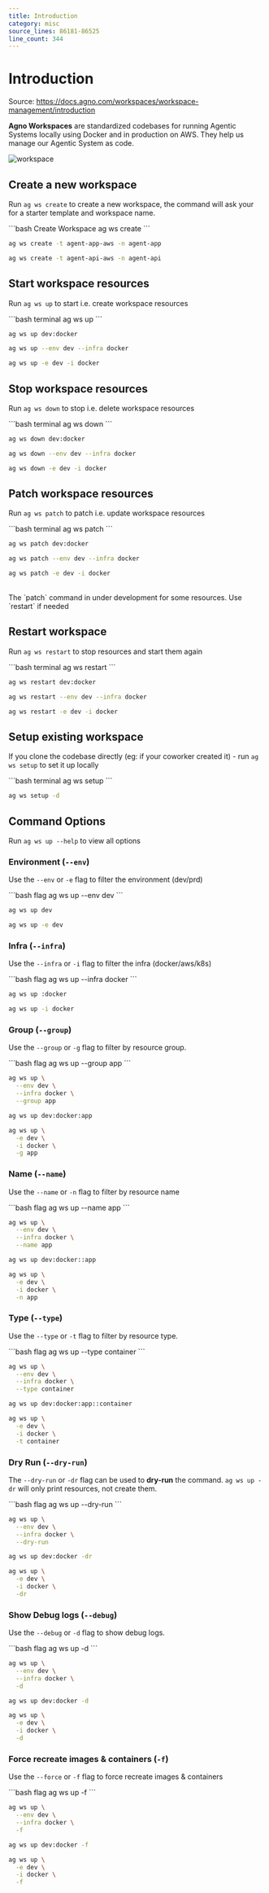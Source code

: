 ```yaml
---
title: Introduction
category: misc
source_lines: 86181-86525
line_count: 344
---
```


# Introduction
Source: https://docs.agno.com/workspaces/workspace-management/introduction



**Agno Workspaces** are standardized codebases for running Agentic Systems locally using Docker and in production on AWS. They help us manage our Agentic System as code.

![workspace](https://mintlify.s3.us-west-1.amazonaws.com/agno/images/workspace.png)

## Create a new workspace

Run `ag ws create` to create a new workspace, the command will ask your for a starter template and workspace name.

<CodeGroup>
  ```bash Create Workspace
  ag ws create
  ```

  ```bash Create Agent App
  ag ws create -t agent-app-aws -n agent-app
  ```

  ```bash Create Agent API
  ag ws create -t agent-api-aws -n agent-api
  ```
</CodeGroup>

## Start workspace resources

Run `ag ws up` to start i.e. create workspace resources

<CodeGroup>
  ```bash terminal
  ag ws up
  ```

  ```bash shorthand
  ag ws up dev:docker
  ```

  ```bash full options
  ag ws up --env dev --infra docker
  ```

  ```bash short options
  ag ws up -e dev -i docker
  ```
</CodeGroup>

## Stop workspace resources

Run `ag ws down` to stop i.e. delete workspace resources

<CodeGroup>
  ```bash terminal
  ag ws down
  ```

  ```bash shorthand
  ag ws down dev:docker
  ```

  ```bash full options
  ag ws down --env dev --infra docker
  ```

  ```bash short options
  ag ws down -e dev -i docker
  ```
</CodeGroup>

## Patch workspace resources

Run `ag ws patch` to patch i.e. update workspace resources

<CodeGroup>
  ```bash terminal
  ag ws patch
  ```

  ```bash shorthand
  ag ws patch dev:docker
  ```

  ```bash full options
  ag ws patch --env dev --infra docker
  ```

  ```bash short options
  ag ws patch -e dev -i docker
  ```
</CodeGroup>

<br />

<Note>
  The `patch` command in under development for some resources. Use `restart` if needed
</Note>

## Restart workspace

Run `ag ws restart` to stop resources and start them again

<CodeGroup>
  ```bash terminal
  ag ws restart
  ```

  ```bash shorthand
  ag ws restart dev:docker
  ```

  ```bash full options
  ag ws restart --env dev --infra docker
  ```

  ```bash short options
  ag ws restart -e dev -i docker
  ```
</CodeGroup>

## Setup existing workspace

If you clone the codebase directly (eg: if your coworker created it) - run `ag ws setup` to set it up locally

<CodeGroup>
  ```bash terminal
  ag ws setup
  ```

  ```bash with debug logs
  ag ws setup -d
  ```
</CodeGroup>

## Command Options

<Note>Run `ag ws up --help` to view all options</Note>

### Environment (`--env`)

Use the `--env` or `-e` flag to filter the environment (dev/prd)

<CodeGroup>
  ```bash flag
  ag ws up --env dev
  ```

  ```bash shorthand
  ag ws up dev
  ```

  ```bash short options
  ag ws up -e dev
  ```
</CodeGroup>

### Infra (`--infra`)

Use the `--infra` or `-i` flag to filter the infra (docker/aws/k8s)

<CodeGroup>
  ```bash flag
  ag ws up --infra docker
  ```

  ```bash shorthand
  ag ws up :docker
  ```

  ```bash short options
  ag ws up -i docker
  ```
</CodeGroup>

### Group (`--group`)

Use the `--group` or `-g` flag to filter by resource group.

<CodeGroup>
  ```bash flag
  ag ws up --group app
  ```

  ```bash full options
  ag ws up \
    --env dev \
    --infra docker \
    --group app
  ```

  ```bash shorthand
  ag ws up dev:docker:app
  ```

  ```bash short options
  ag ws up \
    -e dev \
    -i docker \
    -g app
  ```
</CodeGroup>

### Name (`--name`)

Use the `--name` or `-n` flag to filter by resource name

<CodeGroup>
  ```bash flag
  ag ws up --name app
  ```

  ```bash full options
  ag ws up \
    --env dev \
    --infra docker \
    --name app
  ```

  ```bash shorthand
  ag ws up dev:docker::app
  ```

  ```bash short options
  ag ws up \
    -e dev \
    -i docker \
    -n app
  ```
</CodeGroup>

### Type (`--type`)

Use the `--type` or `-t` flag to filter by resource type.

<CodeGroup>
  ```bash flag
  ag ws up --type container
  ```

  ```bash full options
  ag ws up \
    --env dev \
    --infra docker \
    --type container
  ```

  ```bash shorthand
  ag ws up dev:docker:app::container
  ```

  ```bash short options
  ag ws up \
    -e dev \
    -i docker \
    -t container
  ```
</CodeGroup>

### Dry Run (`--dry-run`)

The `--dry-run` or `-dr` flag can be used to **dry-run** the command. `ag ws up -dr` will only print resources, not create them.

<CodeGroup>
  ```bash flag
  ag ws up --dry-run
  ```

  ```bash full options
  ag ws up \
    --env dev \
    --infra docker \
    --dry-run
  ```

  ```bash shorthand
  ag ws up dev:docker -dr
  ```

  ```bash short options
  ag ws up \
    -e dev \
    -i docker \
    -dr
  ```
</CodeGroup>

### Show Debug logs (`--debug`)

Use the `--debug` or `-d` flag to show debug logs.

<CodeGroup>
  ```bash flag
  ag ws up -d
  ```

  ```bash full options
  ag ws up \
    --env dev \
    --infra docker \
    -d
  ```

  ```bash shorthand
  ag ws up dev:docker -d
  ```

  ```bash short options
  ag ws up \
    -e dev \
    -i docker \
    -d
  ```
</CodeGroup>

### Force recreate images & containers (`-f`)

Use the `--force` or `-f` flag to force recreate images & containers

<CodeGroup>
  ```bash flag
  ag ws up -f
  ```

  ```bash full options
  ag ws up \
    --env dev \
    --infra docker \
    -f
  ```

  ```bash shorthand
  ag ws up dev:docker -f
  ```

  ```bash short options
  ag ws up \
    -e dev \
    -i docker \
    -f
  ```
</CodeGroup>


